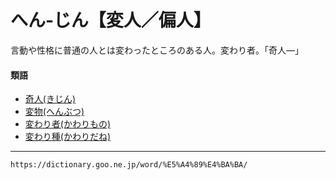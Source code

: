 # へん‐じん【変人／偏人】

言動や性格に普通の人とは変わったところのある人。変わり者。「奇人―」

#### 類語

-   [奇人(きじん)](https://dictionary.goo.ne.jp/word/%E5%A5%87%E4%BA%BA/#jn-52028)
-   [変物(へんぶつ)](https://dictionary.goo.ne.jp/word/%E5%A4%89%E7%89%A9/#jn-200639)
-   [変わり者(かわりもの)](https://dictionary.goo.ne.jp/word/%E5%A4%89%E3%82%8A%E8%80%85/#jn-47268)
-   [変わり種(かわりだね)](https://dictionary.goo.ne.jp/word/%E5%A4%89%E3%82%8A%E7%A8%AE/#jn-47255)

---
`https://dictionary.goo.ne.jp/word/%E5%A4%89%E4%BA%BA/`